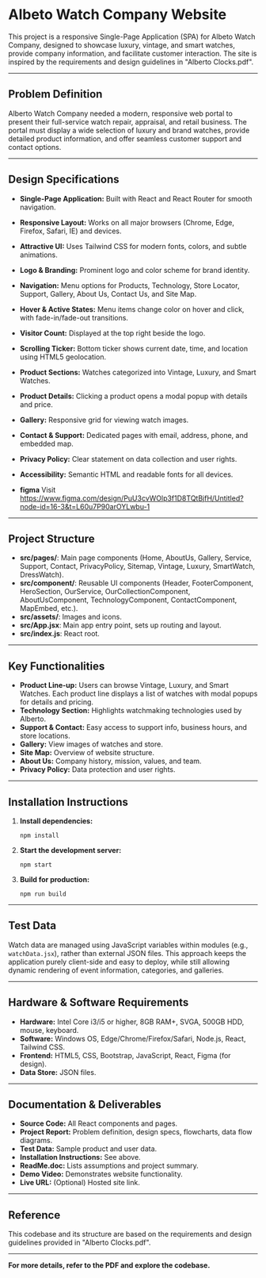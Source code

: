 # Albeto Watch Company Website

This project is a responsive Single-Page Application (SPA) for Albeto Watch Company, designed to showcase luxury, vintage, and smart watches, provide company information, and facilitate customer interaction. The site is inspired by the requirements and design guidelines in "Alberto Clocks.pdf".

---

## Problem Definition

Alberto Watch Company needed a modern, responsive web portal to present their full-service watch repair, appraisal, and retail business. The portal must display a wide selection of luxury and brand watches, provide detailed product information, and offer seamless customer support and contact options.

---

## Design Specifications

- **Single-Page Application:** Built with React and React Router for smooth navigation.
- **Responsive Layout:** Works on all major browsers (Chrome, Edge, Firefox, Safari, IE) and devices.
- **Attractive UI:** Uses Tailwind CSS for modern fonts, colors, and subtle animations.
- **Logo & Branding:** Prominent logo and color scheme for brand identity.
- **Navigation:** Menu options for Products, Technology, Store Locator, Support, Gallery, About Us, Contact Us, and Site Map.
- **Hover & Active States:** Menu items change color on hover and click, with fade-in/fade-out transitions.
- **Visitor Count:** Displayed at the top right beside the logo.
- **Scrolling Ticker:** Bottom ticker shows current date, time, and location using HTML5 geolocation.
- **Product Sections:** Watches categorized into Vintage, Luxury, and Smart Watches.
- **Product Details:** Clicking a product opens a modal popup with details and price.
- **Gallery:** Responsive grid for viewing watch images.
- **Contact & Support:** Dedicated pages with email, address, phone, and embedded map.
- **Privacy Policy:** Clear statement on data collection and user rights.
- **Accessibility:** Semantic HTML and readable fonts for all devices.

- **figma**
Visit https://www.figma.com/design/PuU3cvWOlp3f1D8TQtBjfH/Untitled?node-id=16-3&t=L60u7P90arOYLwbu-1
---

## Project Structure

- **src/pages/**: Main page components (Home, AboutUs, Gallery, Service, Support, Contact, PrivacyPolicy, Sitemap, Vintage, Luxury, SmartWatch, DressWatch).
- **src/component/**: Reusable UI components (Header, FooterComponent, HeroSection, OurService, OurCollectionComponent, AboutUsComponent, TechnologyComponent, ContactComponent, MapEmbed, etc.).
- **src/assets/**: Images and icons.
- **src/App.jsx**: Main app entry point, sets up routing and layout.
- **src/index.js**: React root.

---



## Key Functionalities

- **Product Line-up:** Users can browse Vintage, Luxury, and Smart Watches. Each product line displays a list of watches with modal popups for details and pricing.
- **Technology Section:** Highlights watchmaking technologies used by Alberto.
- **Support & Contact:** Easy access to support info, business hours, and store locations.
- **Gallery:** View images of watches and store.
- **Site Map:** Overview of website structure.
- **About Us:** Company history, mission, values, and team.
- **Privacy Policy:** Data protection and user rights.

---

## Installation Instructions

1. **Install dependencies:**
   ```
   npm install
   ```
2. **Start the development server:**
   ```
   npm start
   ```
3. **Build for production:**
   ```
   npm run build
   ```

---

## Test Data

Watch  data are managed using JavaScript variables within modules (e.g., `watchData.jsx`), rather than external JSON files. This approach keeps the application purely client-side and easy to deploy, while still allowing dynamic rendering of event information, categories, and galleries.

---

## Hardware & Software Requirements

- **Hardware:** Intel Core i3/i5 or higher, 8GB RAM+, SVGA, 500GB HDD, mouse, keyboard.
- **Software:** Windows OS, Edge/Chrome/Firefox/Safari, Node.js, React, Tailwind CSS.
- **Frontend:** HTML5, CSS, Bootstrap, JavaScript, React, Figma (for design).
- **Data Store:** JSON files.

---

## Documentation & Deliverables

- **Source Code:** All React components and pages.
- **Project Report:** Problem definition, design specs, flowcharts, data flow diagrams.
- **Test Data:** Sample product and user data.
- **Installation Instructions:** See above.
- **ReadMe.doc:** Lists assumptions and project summary.
- **Demo Video:** Demonstrates website functionality.
- **Live URL:** (Optional) Hosted site link.

---

## Reference

This codebase and its structure are based on the requirements and design guidelines provided in "Alberto Clocks.pdf".

---

**For more details, refer to the PDF and explore the codebase.**
